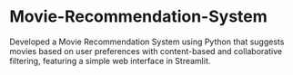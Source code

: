 # Movie-Recommendation-System
Developed a Movie Recommendation System using Python that suggests movies based on user preferences with content-based and collaborative filtering, featuring a simple web interface in Streamlit.
